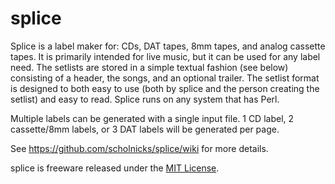 splice
======

Splice is a label maker for: CDs, DAT tapes, 8mm tapes, and analog cassette tapes. It is primarily intended for live music, but it can be used for any label need.
The setlists are stored in a simple textual fashion (see below) consisting of a header, the songs, and an optional trailer.  The setlist format is designed to both easy to use (both by splice and the person creating the setlist) and easy to read. Splice runs on any system that has Perl.

Multiple labels can be generated with a single input file.  1 CD label, 2 cassette/8mm labels, or 3 DAT labels
will be generated per page.

See https://github.com/scholnicks/splice/wiki for more details.

splice is freeware released under the [MIT License](https://github.com/scholnicks/splice/blob/master/license.txt).
